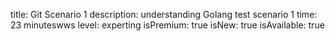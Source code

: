 title: Git Scenario 1
description: understanding Golang test scenario 1
time: 23 minuteswws
level: experting
isPremium: true
isNew: true
isAvailable: true